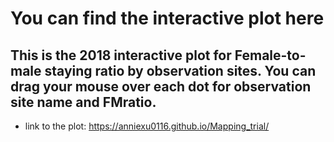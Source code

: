 # You can find the interactive plot here
## This is the 2018 interactive plot for Female-to-male staying ratio by observation sites. You can drag your mouse over each dot for observation site name and FMratio. 

* link to the plot: https://anniexu0116.github.io/Mapping_trial/